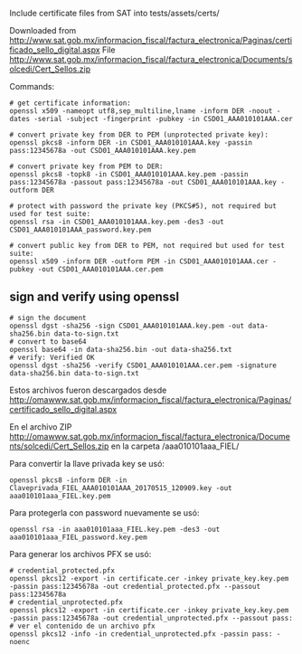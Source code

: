 Include certificate files from SAT into tests/assets/certs/

Downloaded from http://www.sat.gob.mx/informacion_fiscal/factura_electronica/Paginas/certificado_sello_digital.aspx
File http://www.sat.gob.mx/informacion_fiscal/factura_electronica/Documents/solcedi/Cert_Sellos.zip

Commands:

```shell
# get certificate information:
openssl x509 -nameopt utf8,sep_multiline,lname -inform DER -noout -dates -serial -subject -fingerprint -pubkey -in CSD01_AAA010101AAA.cer

# convert private key from DER to PEM (unprotected private key):
openssl pkcs8 -inform DER -in CSD01_AAA010101AAA.key -passin pass:12345678a -out CSD01_AAA010101AAA.key.pem

# convert private key from PEM to DER:
openssl pkcs8 -topk8 -in CSD01_AAA010101AAA.key.pem -passin pass:12345678a -passout pass:12345678a -out CSD01_AAA010101AAA.key -outform DER

# protect with password the private key (PKCS#5), not required but used for test suite:
openssl rsa -in CSD01_AAA010101AAA.key.pem -des3 -out CSD01_AAA010101AAA_password.key.pem

# convert public key from DER to PEM, not required but used for test suite:
openssl x509 -inform DER -outform PEM -in CSD01_AAA010101AAA.cer -pubkey -out CSD01_AAA010101AAA.cer.pem
```

## sign and verify using openssl

```shell
# sign the document
openssl dgst -sha256 -sign CSD01_AAA010101AAA.key.pem -out data-sha256.bin data-to-sign.txt
# convert to base64
openssl base64 -in data-sha256.bin -out data-sha256.txt
# verify: Verified OK
openssl dgst -sha256 -verify CSD01_AAA010101AAA.cer.pem -signature data-sha256.bin data-to-sign.txt
```

Estos archivos fueron descargados desde
<http://omawww.sat.gob.mx/informacion_fiscal/factura_electronica/Paginas/certificado_sello_digital.aspx>

En el archivo ZIP <http://omawww.sat.gob.mx/informacion_fiscal/factura_electronica/Documents/solcedi/Cert_Sellos.zip>
en la carpeta /aaa010101aaa_FIEL/

Para convertir la llave privada key se usó:

```
openssl pkcs8 -inform DER -in Claveprivada_FIEL_AAA010101AAA_20170515_120909.key -out aaa010101aaa_FIEL.key.pem
```

Para protegerla con password nuevamente se usó:

```
openssl rsa -in aaa010101aaa_FIEL.key.pem -des3 -out aaa010101aaa_FIEL_password.key.pem
```

Para generar los archivos PFX se usó:

```shell
# credential_protected.pfx
openssl pkcs12 -export -in certificate.cer -inkey private_key.key.pem -passin pass:12345678a -out credential_protected.pfx --passout pass:12345678a
# credential_unprotected.pfx
openssl pkcs12 -export -in certificate.cer -inkey private_key.key.pem -passin pass:12345678a -out credential_unprotected.pfx --passout pass:
# ver el contenido de un archivo pfx
openssl pkcs12 -info -in credential_unprotected.pfx -passin pass: -noenc
```
